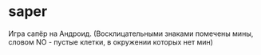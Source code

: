 # saper
Игра сапёр на Андроид.
(Восклицательными знаками помечены мины, словом NO - пустые клетки, в окружении которых нет мин)
